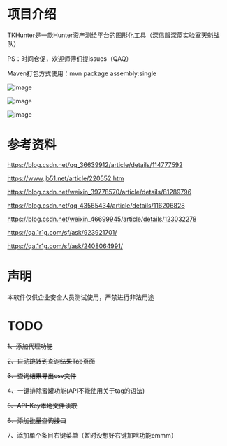 # 项目介绍 
TKHunter是一款Hunter资产测绘平台的图形化工具（深信服深蓝实验室天魁战队）

PS：时间仓促，欢迎师傅们提issues（QAQ）

Maven打包方式使用：mvn package assembly:single

![image](https://user-images.githubusercontent.com/113674835/190915582-333c1c44-caa8-497a-b9d6-c0318dfb8867.png)

![image](https://user-images.githubusercontent.com/113674835/190915598-06e69873-21b1-4c8f-a29d-46b9643fa4f8.png)

![image](https://user-images.githubusercontent.com/113674835/190915609-65c969b8-9a45-4965-bb39-5632432225b0.png)



# 参考资料

https://blog.csdn.net/qq_36639912/article/details/114777592

https://www.jb51.net/article/220552.htm

https://blog.csdn.net/weixin_39778570/article/details/81289796

https://blog.csdn.net/qq_43565434/article/details/116206828

https://blog.csdn.net/weixin_46699945/article/details/123032278

https://qa.1r1g.com/sf/ask/923921701/

https://qa.1r1g.com/sf/ask/2408064991/

# 声明
本软件仅供企业安全人员测试使用，严禁进行非法用途

# TODO
~~1、添加代理功能~~

~~2、自动跳转到查询结果Tab页面~~

~~3、查询结果导出csv文件~~

~~4、一键排除蜜罐功能(API不能使用关于tag的语法)~~

~~5、API-Key本地文件读取~~

~~6、添加批量查询接口~~

7、添加单个条目右键菜单（暂时没想好右键加啥功能emmm）
